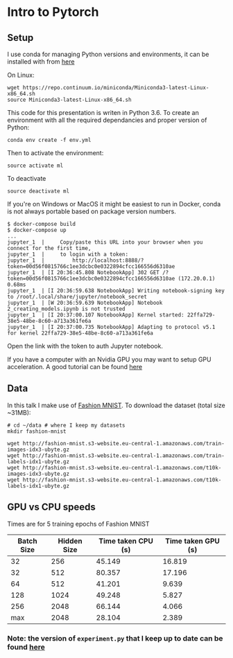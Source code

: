 # Intro to Pytorch

## Setup

I use conda for managing Python versions and environments, it can be installed with from [here](https://conda.io/miniconda.html)

On Linux:
```
wget https://repo.continuum.io/miniconda/Miniconda3-latest-Linux-x86_64.sh
source Miniconda3-latest-Linux-x86_64.sh
```

This code for this presentation is writen in Python 3.6. To create an environment with all the required dependancies and proper version of Python:

```
conda env create -f env.yml
```

Then to activate the environment:
```
source activate ml
```

To deactivate

```
source deactivate ml
```

If you're on Windows or MacOS it might be easiest to run in Docker, conda is not always portable based on package version numbers.

```
$ docker-compose build
$ docker-compose up
...
jupyter_1  |     Copy/paste this URL into your browser when you connect for the first time,
jupyter_1  |     to login with a token:
jupyter_1  |         http://localhost:8888/?token=00d56f0815766c1ee3dcbc0e0322894cfcc166556d6310ae
jupyter_1  | [I 20:36:45.808 NotebookApp] 302 GET /?token=00d56f0815766c1ee3dcbc0e0322894cfcc166556d6310ae (172.20.0.1) 0.68ms
jupyter_1  | [I 20:36:59.638 NotebookApp] Writing notebook-signing key to /root/.local/share/jupyter/notebook_secret
jupyter_1  | [W 20:36:59.639 NotebookApp] Notebook 2_creating_models.ipynb is not trusted
jupyter_1  | [I 20:37:00.107 NotebookApp] Kernel started: 22ffa729-38e5-48be-8c60-a713a361fe6a
jupyter_1  | [I 20:37:00.735 NotebookApp] Adapting to protocol v5.1 for kernel 22ffa729-38e5-48be-8c60-a713a361fe6a
```

Open the link with the token to auth Jupyter notebook.

If you have a computer with an Nvidia GPU you may want to setup GPU acceleration. A good tutorial can be found [here](https://medium.com/@vivek.yadav/deep-learning-setup-for-ubuntu-16-04-tensorflow-1-2-keras-opencv3-python3-cuda8-and-cudnn5-1-324438dd46f0)

## Data

In this talk I make use of [Fashion MNIST](https://github.com/zalandoresearch/fashion-mnist). To download the dataset (total size ~31MB):

```
# cd ~/data # where I keep my datasets
mkdir fashion-mnist

wget http://fashion-mnist.s3-website.eu-central-1.amazonaws.com/train-images-idx3-ubyte.gz
wget http://fashion-mnist.s3-website.eu-central-1.amazonaws.com/train-labels-idx1-ubyte.gz
wget http://fashion-mnist.s3-website.eu-central-1.amazonaws.com/t10k-images-idx3-ubyte.gz
wget http://fashion-mnist.s3-website.eu-central-1.amazonaws.com/t10k-labels-idx1-ubyte.gz
```

## GPU vs CPU speeds

Times are for 5 training epochs of Fashion MNIST

|Batch Size|Hidden Size| Time taken CPU (s)| Time taken GPU (s)|
|---|--- |---    |---    |
|32 |256 |45.149 |16.819 |
|32 |512 |80.357 |17.196 |
|64 |512 |41.201 |9.639  |
|128|1024|49.248 |5.827  |
|256|2048|66.144 |4.066  |
|max|2048|28.104 |2.389  |

### Note: the version of `experiment.py` that I keep up to date can be found [here](https://github.com/erikreppel/PyTorch-tools)